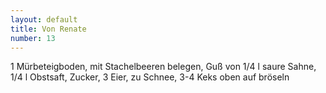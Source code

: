 ```yaml
---
layout: default
title: Von Renate
number: 13
---
```


1 Mürbeteigboden, mit Stachelbeeren belegen, Guß von 1/4 l saure Sahne, 1/4 l Obstsaft, Zucker, 3 Eier, zu Schnee, 3-4 Keks oben auf bröseln